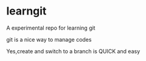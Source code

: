 # learngit
A experimental repo for learning git 

git is a nice way to manage codes

Yes,create and switch to a branch is QUICK and easy


